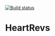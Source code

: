 [![Build status](https://build.appcenter.ms/v0.1/apps/fbccdaba-9bd6-4800-999d-6de5d26615f1/branches/master/badge)](https://appcenter.ms)

# HeartRevs


